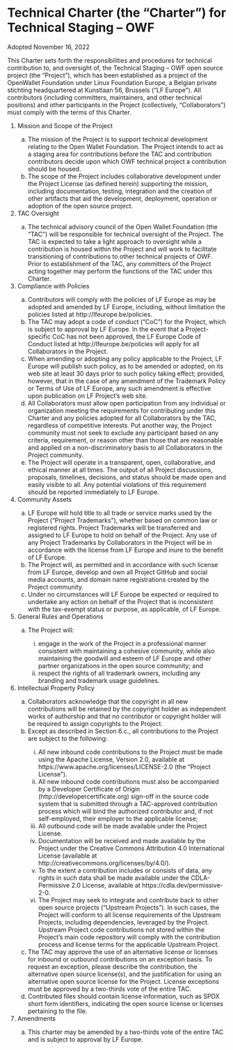# Technical Charter (the “Charter”) for Technical Staging – OWF 

Adopted November 16, 2022

This Charter sets forth the responsibilities and procedures for technical contribution to, and oversight of, the Technical Staging – OWF open source project (the “Project”), which has been established as a project of the OpenWallet Foundation under Linux Foundation Europe, a Belgian private stichting headquartered at Kunstlaan 56, Brussels  (“LF Europe”).  All contributors (including committers, maintainers, and other technical positions) and other participants in the Project (collectively, “Collaborators”) must comply with the terms of this Charter. 

<ol type="1">
  <li>Mission and Scope of the Project</li>
    <ol type="a">
      <li>The mission of the Project is to support technical development relating to the Open Wallet Foundation. The Project intends to act as a staging area for contributions before the TAC and contribution contributors decide upon which OWF technical project a contribution should be housed.</li>
      <li>The scope of the Project includes collaborative development under the Project License (as defined herein) supporting the mission, including documentation, testing, integration and the creation of other artifacts that aid the development, deployment, operation or adoption of the open source project.</li>
    </ol>
  <li>TAC Oversight</li>
    <ol type="a">
      <li>The technical advisory council of the Open Wallet Foundation (the “TAC”) will be responsible for technical oversight of the Project.  The TAC is expected to take a light approach to oversight while a contribution is housed within the Project and will work to facilitate transitioning of contributions to other technical projects of OWF.  Prior to establishment of the TAC, any committers of the Project acting together may perform the functions of the TAC under this Charter.</li>
    </ol>
  <li>Compliance with Policies</li>
    <ol type="a">
      <li>Contributors will comply with the policies of LF Europe as may be adopted and amended by LF Europe, including, without limitation the policies listed at http://lfeurope.be/policies.
      <li>The TAC may adopt a code of conduct (“CoC”) for the Project, which is subject to approval by LF Europe.  In the event that a Project-specific CoC has not been approved, the LF Europe Code of Conduct listed at http://lfeurope.be/policies will apply for all Collaborators in the Project.
      <li>When amending or adopting any policy applicable to the Project, LF Europe will publish such policy, as to be amended or adopted, on its web site at least 30 days prior to such policy taking effect; provided, however, that in the case of any amendment of the Trademark Policy or Terms of Use of LF Europe, any such amendment is effective upon publication on LF Project’s web site.
      <li>All Collaborators must allow open participation from any individual or organization meeting the requirements for contributing under this Charter and any policies adopted for all Collaborators by the TAC, regardless of competitive interests. Put another way, the Project community must not seek to exclude any participant based on any criteria, requirement, or reason other than those that are reasonable and applied on a non-discriminatory basis to all Collaborators in the Project community.
      <li>The Project will operate in a transparent, open, collaborative, and ethical manner at all times. The output of all Project discussions, proposals, timelines, decisions, and status should be made open and easily visible to all. Any potential violations of this requirement should be reported immediately to LF Europe.
    </ol>
  <li>Community Assets</li>
    <ol type="a">
      <li>LF Europe will hold title to all trade or service marks used by the Project (“Project Trademarks”), whether based on common law or registered rights.  Project Trademarks will be transferred and assigned to LF Europe to hold on behalf of the Project. Any use of any Project Trademarks by Collaborators in the Project will be in accordance with the license from LF Europe and inure to the benefit of LF Europe.</li>
      <li>The Project will, as permitted and in accordance with such license from LF Europe, develop and own all Project GitHub and social media accounts, and domain name registrations created by the Project community.</li>
      <li>Under no circumstances will LF Europe be expected or required to undertake any action on behalf of the Project that is inconsistent with the tax-exempt status or purpose, as applicable, of LF Europe.</li>
    </ol>
  <li>General Rules and Operations</li>
    <ol type="a">
      <li>The Project will:</li>
        <ol type="i">
          <li>engage in the work of the Project in a professional manner consistent with maintaining a cohesive community, while also maintaining the goodwill and esteem of LF Europe and other partner organizations in the open source community; and</li>
          <li>respect the rights of all trademark owners, including any branding and trademark usage guidelines.</li>
        </ol>
    </ol>
  <li>Intellectual Property Policy</li>
    <ol type="a">
      <li>Collaborators acknowledge that the copyright in all new contributions will be retained by the copyright holder as independent works of authorship and that no contributor or copyright holder will be required to assign copyrights to the Project.</li>
      <li>Except as described in Section 6.c., all contributions to the Project are subject to the following:</li>
        <ol type="i">
          <li>All new inbound code contributions to the Project must be made using the Apache License, Version 2.0, available at https://www.apache.org/licenses/LICENSE-2.0 (the “Project License”).</li>
          <li>All new inbound code contributions must also be accompanied by a Developer Certificate of Origin (http://developercertificate.org) sign-off in the source code system that is submitted through a TAC-approved contribution process which will bind the authorized contributor and, if not self-employed, their employer to the applicable license;</li>
          <li>All outbound code will be made available under the Project License.</li>
          <li>Documentation will be received and made available by the Project under the Creative Commons Attribution 4.0 International License (available at http://creativecommons.org/licenses/by/4.0/).</li>
          <li>To the extent a contribution includes or consists of data, any rights in such data shall be made available under the CDLA-Permissive 2.0 License, available at https://cdla.dev/permissive-2-0.</li>
          <li>The Project may seek to integrate and contribute back to other open source projects (“Upstream Projects”). In such cases, the Project will conform to all license requirements of the Upstream Projects, including dependencies, leveraged by the Project.  Upstream Project code contributions not stored within the Project’s main code repository will comply with the contribution process and license terms for the applicable Upstream Project.</li>
        </ol>
      <li> The TAC may approve the use of an alternative license or licenses for inbound or outbound contributions on an exception basis. To request an exception, please describe the contribution, the alternative open source license(s), and the justification for using an alternative open source license for the Project. License exceptions must be approved by a two-thirds vote of the entire TAC.</li>
      <li>Contributed files should contain license information, such as SPDX short form identifiers, indicating the open source license or licenses pertaining to the file.</li>
    </ol>
  <li>Amendments</li>
    <ol type="a">
      <li>This charter may be amended by a two-thirds vote of the entire TAC and is subject to approval by LF Europe.</li>
    </ol>
</ol>